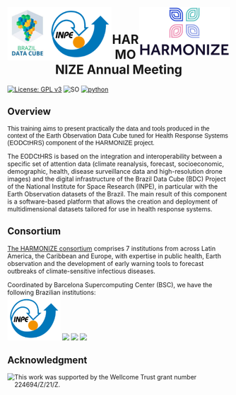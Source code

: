 
<a href='https://data.inpe.br/bdc/web/en/home-page-2'><img src='https://github.com/Harmonize-Brazil/code-gallery/blob/main/img/logo-datacube-vertical-png-1.png' align="left" height="120" /></a>
<a href='https://www.gov.br/inpe/en'><img src='https://github.com/Harmonize-Brazil/code-gallery/blob/main/img/logo_oficial_inpe_2025.png' align="left" height="120" /></a>
<a href='https://www.harmonize-tools.org/'><img src='https://github.com/Harmonize-Brazil/code-gallery/blob/main/img/harmonize_logo_without_white_background.png' align="right" height="110" /></a>

<br>
<h1 style="text-align: center;">HARMONIZE Annual Meeting</h1>

<!-- badges: start -->
[![License: GPL v3](https://img.shields.io/badge/License-GPLv3-blue.svg)](https://www.gnu.org/licenses/gpl-3.0)
![SO](https://img.shields.io/badge/Platform-Linux-bringhtgreen)
[![python](https://img.shields.io/badge/Python-3.10.15-3776AB.svg?style=flat&logo=python&logoColor=white)](https://www.python.org/downloads/release/python-31015/)
<!-- badges: end -->
## Overview
<p style="font-family: Arial, sans-serif; font-size: 14px;">
This training aims to present practically the data and tools produced in the context of the Earth Observation Data Cube tuned for Health Response Systems (EODCtHRS) component of the HARMONIZE project.

The EODCtHRS is based on the integration and interoperability between a specific set of attention data (climate reanalysis, forecast, socioeconomic, demographic, health, disease surveillance data and high-resolution drone images) and the digital infrastructure of the Brazil Data Cube (BDC) Project of the National Institute for Space Research (INPE), in particular with the Earth Observation datasets of the Brazil. The main result of this component is a software-based platform that allows the creation and deployment of multidimensional datasets tailored for use in health response systems.

## Consortium
[The HARMONIZE consortium](https://www.harmonize-tools.org/about-us/consortium) comprises 7 institutions from across Latin America, the Caribbean and Europe, with expertise in public health, Earth observation and the development of early warning tools to forecast outbreaks of climate-sensitive infectious diseases.

Coordinated by Barcelona Supercomputing Center (BSC), we have the following Brazilian institutions:
<br>
<img src='https://github.com/Harmonize-Brazil/code-gallery/blob/main/img/logo_oficial_inpe_2025.png' height="100" />
<img src='https://www.harmonize-tools.org/about-us/consortium/partners/fiocruz/@@images/thumbnail_image' height="100" />
<img src='https://climaesaude.icict.fiocruz.br/sites/climaesaude.icict.fiocruz.br/files/pin_obs_horizontal.png' height="100" />
<img src='https://www.harmonize-tools.org/about-us/consortium/partners/copy3_of_onamet/@@images/thumbnail_image' height="100" />

## Acknowledgment

<a href='https://wellcome.org/'><img src='https://www.harmonize-tools.org/about-us/++resource++harmonize.components/img/logo_wellcome_trust.png?1643905094934' align="left" height="100" /></a>This work was supported by the Wellcome Trust grant number 224694/Z/21/Z.

</p>


